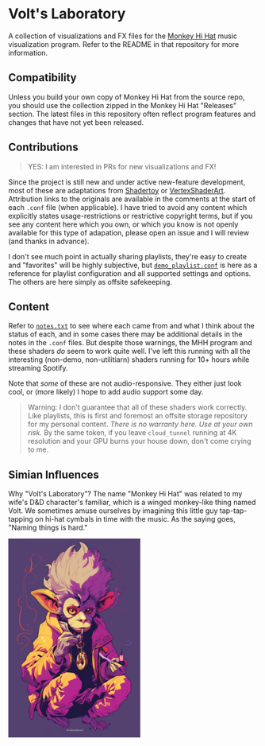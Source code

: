 # Volt's Laboratory

A collection of visualizations and FX files for the [Monkey Hi Hat](https://github.com/MV10/monkey-hi-hat) music visualization program. Refer to the README in that repository for more information.

## Compatibility
Unless you build your own copy of Monkey Hi Hat from the source repo, you should use the collection zipped in the Monkey Hi Hat "Releases" section. The latest files in this repository often reflect program features and changes that have not yet been released.

## Contributions

> YES: I am interested in PRs for new visualizations and FX!

Since the project is still new and under active new-feature development, most of these are adaptations from [Shadertoy](https://www.shadertoy.com/) or [VertexShaderArt](https://www.vertexshaderart.com/). Attribution links to the originals are available in the comments at the start of each `.conf` file (when applicable). I have tried to avoid any content which explicitly states usage-restrictions or restrictive copyright terms, but if you see any content here which you own, or which you know is not openly available for this type of adapation, please open an issue and I will review (and thanks in advance).

I don't see much point in actually sharing playlists, they're easy to create and "favorites" will be highly subjective, but [`demo_playlist.conf`](playlists/demo_playlist.conf) is here as a reference for playlist configuration and all supported settings and options. The others are here simply as offsite safekeeping.

## Content

Refer to [`notes.txt`](./notes.txt) to see where each came from and what I think about the status of each, and in some cases there may be additional details in the notes in the `.conf` files. But despite those warnings, the MHH program and these shaders _do_ seem to work quite well. I've left this running with all the interesting (non-demo, non-utilitiarn) shaders running for 10+ hours while streaming Spotify.

Note that _some_ of these are not audio-responsive. They either just look cool, or (more likely) I hope to  add audio support some day.

> Warning: I don't guarantee that all of these shaders work correctly. Like playlists, this is first and foremost an offsite storage repository for my personal content. _There is no warranty here. Use at your own risk._ By the same token, if you leave `cloud_tunnel` running at 4K resolution and your GPU burns your house down, don't come crying to me.

## Simian Influences

Why "Volt's Laboratory"? The name "Monkey Hi Hat" was related to my wife's D&D character's familiar, which is a winged monkey-like thing named Volt. We sometimes amuse ourselves by imagining this little guy tap-tap-tapping on hi-hat cymbals in time with the music. As the saying goes, "Naming things is hard."

<img src="https://github.com/MV10/volts-laboratory/blob/master/misc/mhh.png" height="400px"/>